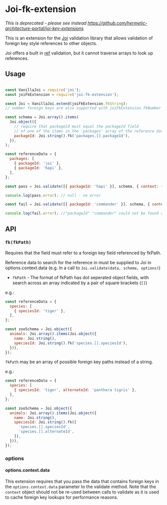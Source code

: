 # Joi-fk-extension

*This is deprecated - please see instead https://github.com/hermetic-architecture-portal/joi-key-extensions*

This is an extension for the [Joi](https://github.com/hapijs/joi) validation library that allows validation of foreign key style references to other objects.

Joi offers a built in [ref](https://github.com/hapijs/joi/blob/v15.0.1/API.md#refkey-options) validation, but it cannot traverse arrays to look up references.

## Usage

```js

const VanillaJoi = require('joi');
const joiFkExtension = require('joi-fk-extension');

const Joi = VanillaJoi.extend(joiFkExtension.fkString);
// number foreign keys are also supported with joiFkExtension.fkNumber

const schema = Joi.array().items(
  Joi.object({
    // require that packageId must equal the packageId field 
    // of one of the items in the 'packages' array of the reference data
    packageId: Joi.string().fk('packages.[].packageId'),
  }),
);

const referenceData = {
  packages: [
    { packageId: 'joi' },
    { packageId: 'hapi' },
  ],
};

const pass = Joi.validate([{ packageId: 'hapi' }], schema, { context: {data: referenceData } );

console.log(pass.error); // null - no error

const fail = Joi.validate([{ packageId: 'commander' }], schema, { context: { data: referenceData } });

console.log(fail.error); //"packageId" "commander" could not be found as a reference to "packages.[].packageId"

```

## API

### `fk(fkPath)`

Requires that the field must refer to a foreign key field referenced by fkPath.

Reference data to search for the reference in must be supplied to Joi in options.context.data (e.g. in a call to `Joi.validate(data, schema, options)`) 

- `fkPath` - The format of fkPath has dot seperated object fields, with search across an array indicated by a pair of square brackets (`[]`)

e.g.:

```js
const referenceData = {
  species: [
    { speciesId: 'tiger' },
  ],
};

const zooSchema = Joi.object({
  animals: Joi.array().items(Joi.object({
    name: Joi.string(),
    speciesId: Joi.string().fk('species.[].speciesId'),
  })),
});
```

`fkPath` may be an array of possible foreign key paths instead of a string.

e.g.:

```js
const referenceData = {
  species: [
    { speciesId: 'tiger', alternateId: 'panthera tigris' },
  ],
};

const zooSchema = Joi.object({
  animals: Joi.array().items(Joi.object({
    name: Joi.string(),
    speciesId: Joi.string().fk([
      'species.[].speciesId',
      'species.[].alternateId',
    ]),
  })),
});
```

### options

#### options.context.data
This extension requires that you pass the data that contains foreign keys in the ```options.context.data``` parameter to the validate method.  Note that the ```context``` object should not be re-used between calls to validate as it is used to cache foreign key lookups for performance reasons.